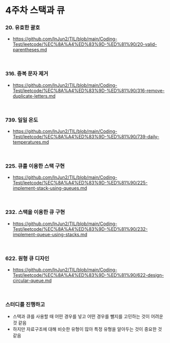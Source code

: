 # 4주차 스택과 큐

### 20. 유효한 괄호
- https://github.com/InJun2/TIL/blob/main/Coding-Test/leetcode/%EC%8A%A4%ED%83%9D-%ED%81%90/20-valid-parentheses.md

<br>

### 316. 중복 문자 제거
- https://github.com/InJun2/TIL/blob/main/Coding-Test/leetcode/%EC%8A%A4%ED%83%9D-%ED%81%90/316-remove-duplicate-letters.md

<br>

### 739. 일일 온도
- https://github.com/InJun2/TIL/blob/main/Coding-Test/leetcode/%EC%8A%A4%ED%83%9D-%ED%81%90/739-daily-temperatures.md

<br>

### 225. 큐를 이용한 스택 구현
- https://github.com/InJun2/TIL/blob/main/Coding-Test/leetcode/%EC%8A%A4%ED%83%9D-%ED%81%90/225-implement-stack-using-queues.md

<br>

### 232. 스택을 이용한 큐 구현
- https://github.com/InJun2/TIL/blob/main/Coding-Test/leetcode/%EC%8A%A4%ED%83%9D-%ED%81%90/232-implement-queue-using-stacks.md

<br>

### 622. 원형 큐 디자인
- https://github.com/InJun2/TIL/blob/main/Coding-Test/leetcode/%EC%8A%A4%ED%83%9D-%ED%81%90/622-design-circular-queue.md

<br>


### 스터디를 진행하고
- 스택과 큐를 사용할 때 어떤 경우를 넣고 어떤 경우를 뺄지를 고민하는 것이 어려운 것 같음
- 하지만 자료구조에 대해 비슷한 유형이 많아 특정 유형을 알아두는 것이 중요한 것 같음